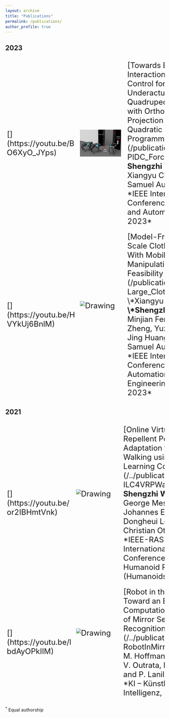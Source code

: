 ```yaml
---
layout: archive
title: "Publications"
permalink: /publications/
author_profile: true
---
```


<style>
table, tr {border:hidden;}
td, th {border:hidden;}
</style>

<!-- {% if author.googlescholar %}
  You can also find my articles on <u><a href="{{author.googlescholar}}">my Google Scholar profile</a>.</u>
{% endif %} -->

<!-- {% include base_path %} -->

<!-- {% for post in site.publications reversed %}
  {% include archive-single.html %}
{% endfor %} -->

## 2023
<font size="5">
<table style="width: 100%">
<colgroup>
  <col width="20%" />
  <col width="80%" />
</colgroup>
<tbody>
<tr style="width: 100%">
  <td markdown="span" style="padding: 0.5vw; border: none; max-width:100%; max-height:10%; background: transparent;"> [<img src="/images/research/ICRA2023_PIDC_Force_Control/PIDC_Force.png" align="right" alt="Drawing" style="height: 85px; width: 130px; margin:0px 10px"/>](https://youtu.be/BO6XyO_JYps)</td>
  <td markdown="span" style="padding: 0.5vw; border: none; max-width:100%; max-height:10%; background: transparent;">[Towards Exact Interaction Force Control for Underactuated Quadrupedal Systems with Orthogonal Projection and Quadratic Programming](/publication/2023-PIDC_Force_Control).
  <br> <b>Shengzhi Wang</b>, Xiangyu Chu, and K. W. Samuel Au.
  <br> *IEEE International Conference on Robotics and Automation (ICRA), 2023*
  <br> 
  <a href="https://ieeexplore.ieee.org/abstract/document/10160835"><i class="fas fa-fw fa-link zoom" aria-hidden="true"></i></a>
  <a href="/files/pdf/publications/Towards_Exact_Interaction_Force_Control_for_Underactuated_Quadrupedal_Systems_with_Orthogonal_Projection_and_Quadratic_Programming.pdf"><i class="fas fa-fw fa-file-pdf zoom" aria-hidden="true"></i></a>
  <!-- <a href="{{ post.code }}"><i class="fas fa-fw fa-code zoom" aria-hidden="true"></i></a>
  <a href="{{ post.github }}"><i class="fab fa-fw fa-github zoom" aria-hidden="true"></i></a>   -->
  </td>
</tr>
<tr height ="10px"></tr>
<tr style="width: 100%">
  <td markdown="span" style="padding: 0.5vw; border: none; max-width:100%; max-height:10%; background: transparent;"> [<img src="/images/research/Case_Large_Scale_Cloth_Spreading_2023/Large_Scale_Cloth_Spreading.gif" align="right" alt="Drawing" style="height: 85px; width: 130px; margin:0px 10px"/>](https://youtu.be/HVYkUj6BnlM)</td>
  <td markdown="span" style="padding: 0.5vw; border: none; max-width:100%; max-height:10%; background: transparent;">[Model-Free Large-Scale Cloth Spreading With Mobile Manipulation: Initial Feasibility Study](/publication/2023-Large_Cloth_Spreading).
  <br> \*Xiangyu Chu, <b>\*Shengzhi Wang</b>, Minjian Feng, Jiaxi Zheng, Yuxuan Zhao, Jing Huang, and K. W. Samuel Au.
  <br> *IEEE International Conference on Automation Science and Engineering (CASE), 2023*
  <br> 
  <!-- <a href="https://doi.org/10.1109/HUMANOIDS47582.2021.9555676"><i class="fas fa-fw fa-link zoom" aria-hidden="true"></i></a>
  <a href="/files/pdf/publications/Online_Virtual_Repellent_Point_Adaptation_for_Biped_Walking_using_Iterative_Learning_Control.pdf"><i class="fas fa-fw fa-file-pdf zoom" aria-hidden="true"></i></a> -->
  <!-- <a href="{{ post.code }}"><i class="fas fa-fw fa-code zoom" aria-hidden="true"></i></a>
  <a href="{{ post.github }}"><i class="fab fa-fw fa-github zoom" aria-hidden="true"></i></a>   -->
  </td>
</tr>
</tbody>
</table>
</font>

## 2021
<font size="5">
<table style="width: 100%">
<colgroup>
  <col width="20%" />
  <col width="80%" />
</colgroup>
<tbody>
<tr style="width: 100%">
  <td markdown="span" style="padding: 0.5vw; border: none; max-width:100%; max-height:10%; background: transparent;"> [<img src="/images/research/Humanoids_OILC_for_VRP_Walking_2021/OILC_for_VRP_Walking_2021.gif" align="right" alt="Drawing" style="height: 85px; width: 130px; margin:0px 10px"/>](https://youtu.be/or2IBHmtVnk)</td>
  <td markdown="span" style="padding: 0.5vw; border: none; max-width:100%; max-height:10%; background: transparent;">[Online Virtual Repellent Point Adaptation for Biped Walking using Iterative Learning Control](/../publications/2021-ILC4VRPWalking.md).
  <br> <b>Shengzhi Wang</b>, George Mesesan, Johannes Englsberger, Dongheui Lee, and Christian Ott.
  <br> *IEEE-RAS 20th International Conference on Humanoid Robots (Humanoids), 2021*
  <br> 
  <a href="https://doi.org/10.1109/HUMANOIDS47582.2021.9555676"><i class="fas fa-fw fa-link zoom" aria-hidden="true"></i></a>
  <a href="/files/pdf/publications/Online_Virtual_Repellent_Point_Adaptation_for_Biped_Walking_using_Iterative_Learning_Control.pdf"><i class="fas fa-fw fa-file-pdf zoom" aria-hidden="true"></i></a>
  <!-- <a href="{{ post.code }}"><i class="fas fa-fw fa-code zoom" aria-hidden="true"></i></a>
  <a href="{{ post.github }}"><i class="fab fa-fw fa-github zoom" aria-hidden="true"></i></a>   -->
  </td>
</tr>
<tr height ="10px"></tr>
<tr style="width: 100%">
  <td markdown="span" style="padding: 0.5vw; border: none; max-width:100%; max-height:10%; background: transparent;"> [<img src="/images/research/KI_Self_Recognition_2021/Robot_In_Mirror_2021.gif" align="right" alt="Drawing" style="height: 85px; width: 130px; margin:0px 10px"/>](https://youtu.be/lbdAyOPkIIM)</td>
  <td markdown="span" style="padding: 0.5vw; border: none; max-width:100%; max-height:10%; background: transparent;">[Robot in the Mirror: Toward an Embodied Computational Model of Mirror Self-Recognition](/../publications/2021-RobotInMirror.md).
  <br> M. Hoffmann, <b>S. Wang</b>, V. Outrata, E. Alzueta, and P. Lanillos.
  <br> *KI – Künstliche Intelligenz, 2021*
  <br> 
  <a href="https://doi.org/10.1007/s13218-020-00701-7"><i class="fas fa-fw fa-link zoom" aria-hidden="true"></i></a>
  <a href="/files/pdf/publications/robotinmirror.pdf"><i class="fas fa-fw fa-file-pdf zoom" aria-hidden="true"></i></a>
  <!-- <a href="{{ post.code }}"><i class="fas fa-fw fa-code zoom" aria-hidden="true"></i></a>
  <a href="{{ post.github }}"><i class="fab fa-fw fa-github zoom" aria-hidden="true"></i></a>   -->
  </td>
</tr>
</tbody>
</table>
</font>



<sup>*</sup> Equal authorship
